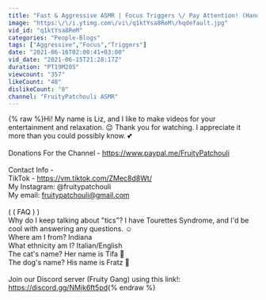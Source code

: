 ```yaml
---
title: "Fast & Aggressive ASMR | Focus Triggers \/ Pay Attention! (Hand Movements)"
image: "https:\/\/i.ytimg.com\/vi\/q1ktYsa8ReM\/hqdefault.jpg"
vid_id: "q1ktYsa8ReM"
categories: "People-Blogs"
tags: ["Aggressive","Focus","Triggers"]
date: "2021-06-16T02:00:41+03:00"
vid_date: "2021-06-15T21:28:17Z"
duration: "PT19M20S"
viewcount: "357"
likeCount: "48"
dislikeCount: "0"
channel: "FruityPatchouli ASMR"
---
```

{% raw %}Hi! My name is Liz, and I like to make videos for your entertainment and relaxation. 😌 Thank you for watching. I appreciate it more than you could possibly know. 💕<br /><br />Donations For the Channel - <a rel="nofollow" target="blank" href="https://www.paypal.me/FruityPatchouli">https://www.paypal.me/FruityPatchouli</a><br /><br />Contact Info -<br />TikTok - <a rel="nofollow" target="blank" href="https://vm.tiktok.com/ZMec8d8Wt/">https://vm.tiktok.com/ZMec8d8Wt/</a><br />My Instagram: @fruitypatchouli<br />My email: fruitypatchouli@gmail.com<br /><br />( ( FAQ ) )<br />Why do I keep talking about &quot;tics&quot;? I have Tourettes Syndrome, and I'd be cool with answering any questions. ☺️<br />Where am I from? Indiana<br />What ethnicity am I? Italian/English<br />The cat's name? Her name is Tifa 🧶<br />The dog's name? His name is Fratz 🦴<br /><br />Join our Discord server (Fruity Gang) using this link!: <a rel="nofollow" target="blank" href="https://discord.gg/NMjk6ft5pd">https://discord.gg/NMjk6ft5pd</a>{% endraw %}
